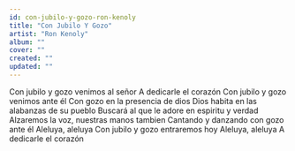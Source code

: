 ```yaml
---
id: con-jubilo-y-gozo-ron-kenoly
title: "Con Jubilo Y Gozo"
artist: "Ron Kenoly"
album: ""
cover: ""
created: ""
updated: ""
---
```


Con jubilo y gozo venimos al señor
A dedicarle el corazón
Con jubilo y gozo venimos ante él
Con gozo en la presencia de dios
Dios habita en las alabanzas de su pueblo
Buscará al que le adore en espiritu y verdad
Alzaremos la voz, nuestras manos tambien
Cantando y danzando con gozo ante él
Aleluya, aleluya
Con jubilo y gozo entraremos hoy
Aleluya, aleluya
A dedicarle el corazón